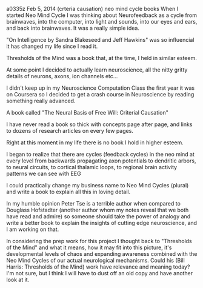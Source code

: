 a0335z
Feb 5, 2014
(crteria causation)
neo mind cycle books
When I started Neo Mind Cycle I was thinking about Neurofeedback as a cycle from brainwaves, into the computer, into light and sounds, into our eyes and ears, and back into brainwaves. It was a really simple idea. 

"On Intelligence by Sandra Blakeseed and Jeff Hawkins" was so influencial it has changed my life since I read it.

Thresholds of the Mind was a book that, at the time, I held in similar esteem.

At some point I decided to actually learn neuroscience, all the nitty gritty details of neurons, axons, ion channels etc...

I didn't keep up in my Neuroscience Computation Class the first year it was on Coursera so I decided to get a crash course in Neuroscience by reading something really advanced.

A book called "The Neural Basis of Free Will: Criterial Causation" 

I have never read a book so thick with concepts page after page, and links to dozens of research articles on every few pages.

Right at this moment in my life there is no book I hold in higher esteem.

I began to realize that there are cycles (feedback cycles) in the neo mind at every level from backwards propagating axon potentials to dendritic arbors, to neural circuits, to cortical thalamic loops, to regional brain activity patterns we can see with EEG

I could practically change my business name to Neo Mind Cycles (plural) and write a book to explain all this in loving detail.

In my humble opinion Peter Tse is a terrible author when compared to Douglass Hofstadter (another author whom my notes reveal that we both have read and admire) so someone should take the power of analogy and write a better book to explain the insights of cutting edge neuroscience, and I am working on that.

In considering the prep work for this project I thought back to "Thresholds of the Mind" and what it means, how it may fit into this picture, it's developmental levels of chaos and expanding awareness combined with the Neo Mind Cycles of our actual neurological mechanisms. Could his (Bill Harris: Thresholds of the Mind) work have relevance and meaning today? I'm not sure, but I think I will have to dust off an old copy and have another look at it.
